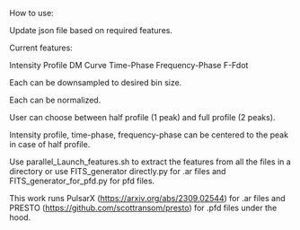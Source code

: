 How to use:

Update json file based on required features.

Current features:

Intensity Profile
DM Curve
Time-Phase
Frequency-Phase
F-Fdot

Each can be downsampled to desired bin size.

Each can be normalized.

User can choose between half profile (1 peak) and full profile (2 peaks).

Intensity profile, time-phase, frequency-phase can be centered to the peak in case of half profile.



Use parallel_Launch_features.sh to extract the features from all the files in a directory or use FITS_generator directly.py for .ar files and FITS_generator_for_pfd.py for pfd files.

This work runs PulsarX (https://arxiv.org/abs/2309.02544) for .ar files and PRESTO (https://github.com/scottransom/presto) for .pfd files under the hood.
